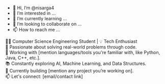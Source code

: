 - 👋 Hi, I’m @nisarga4
- 👀 I’m interested in ...
- 🌱 I’m currently learning ...
- 💞️ I’m looking to collaborate on ...
- 📫 How to reach me ...

<!---
nisarga4/nisarga4 is a ✨ special ✨ repository because its `README.md` (this file) appears on your GitHub profile.
You can click the Preview link to take a look at your changes.
--->
👨‍💻 Computer Science Engineering Student | 💡 Tech Enthusiast  
🚀 Passionate about solving real-world problems through code.  
🔧 Working with [mention languages/tools you're familiar with, like Python, Java, C++, etc.].  
📚 Constantly exploring AI, Machine Learning, and Data Structures.  
🌱 Currently building [mention any project you’re working on].  
📫 Let's connect: [email/contact link]  

